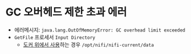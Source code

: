 # GC 오버헤드 제한 초과 에러

- 에러메시지: `java.lang.OutOfMemoryError: GC overhead limit exceeded`
- `GetFile` 프로세서 `Input Directory`
  - [도커 위에서 사용](https://github.com/SeoulAnalytica/SA-NIFI/blob/master/docker-compose.yml)하는 경우 `/opt/nifi/nifi-current/data`
